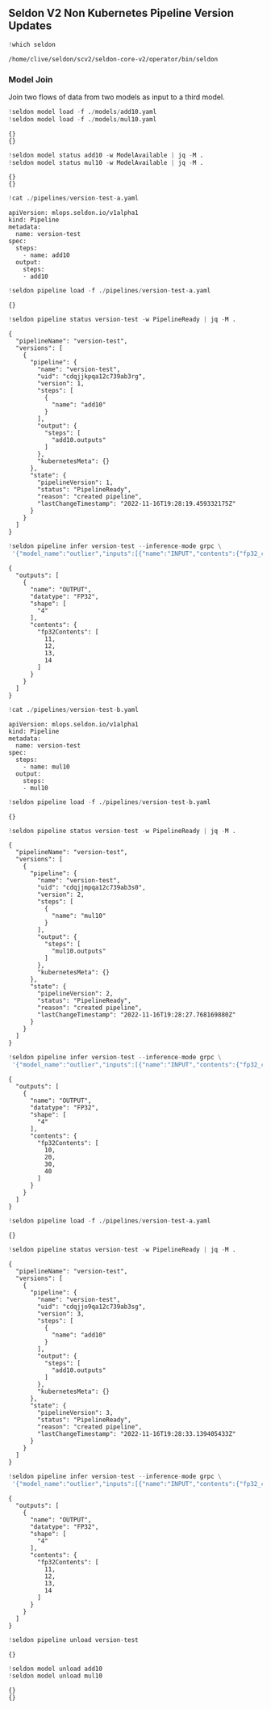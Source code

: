## Seldon V2 Non Kubernetes Pipeline Version Updates



```python
!which seldon
```

    /home/clive/seldon/scv2/seldon-core-v2/operator/bin/seldon


### Model Join

Join two flows of data from two models as input to a third model.


```python
!seldon model load -f ./models/add10.yaml 
!seldon model load -f ./models/mul10.yaml 
```

    {}
    {}



```python
!seldon model status add10 -w ModelAvailable | jq -M .
!seldon model status mul10 -w ModelAvailable | jq -M .
```

    {}
    {}



```python
!cat ./pipelines/version-test-a.yaml
```

    apiVersion: mlops.seldon.io/v1alpha1
    kind: Pipeline
    metadata:
      name: version-test
    spec:
      steps:
        - name: add10
      output:
        steps:
        - add10



```python
!seldon pipeline load -f ./pipelines/version-test-a.yaml
```

    {}



```python
!seldon pipeline status version-test -w PipelineReady | jq -M .
```

    {
      "pipelineName": "version-test",
      "versions": [
        {
          "pipeline": {
            "name": "version-test",
            "uid": "cdqjjkpqa12c739ab3rg",
            "version": 1,
            "steps": [
              {
                "name": "add10"
              }
            ],
            "output": {
              "steps": [
                "add10.outputs"
              ]
            },
            "kubernetesMeta": {}
          },
          "state": {
            "pipelineVersion": 1,
            "status": "PipelineReady",
            "reason": "created pipeline",
            "lastChangeTimestamp": "2022-11-16T19:28:19.459332175Z"
          }
        }
      ]
    }



```python
!seldon pipeline infer version-test --inference-mode grpc \
 '{"model_name":"outlier","inputs":[{"name":"INPUT","contents":{"fp32_contents":[1,2,3,4]},"datatype":"FP32","shape":[4]}]}' | jq -M .
```

    {
      "outputs": [
        {
          "name": "OUTPUT",
          "datatype": "FP32",
          "shape": [
            "4"
          ],
          "contents": {
            "fp32Contents": [
              11,
              12,
              13,
              14
            ]
          }
        }
      ]
    }



```python
!cat ./pipelines/version-test-b.yaml
```

    apiVersion: mlops.seldon.io/v1alpha1
    kind: Pipeline
    metadata:
      name: version-test
    spec:
      steps:
        - name: mul10
      output:
        steps:
        - mul10



```python
!seldon pipeline load -f ./pipelines/version-test-b.yaml
```

    {}



```python
!seldon pipeline status version-test -w PipelineReady | jq -M .
```

    {
      "pipelineName": "version-test",
      "versions": [
        {
          "pipeline": {
            "name": "version-test",
            "uid": "cdqjjmpqa12c739ab3s0",
            "version": 2,
            "steps": [
              {
                "name": "mul10"
              }
            ],
            "output": {
              "steps": [
                "mul10.outputs"
              ]
            },
            "kubernetesMeta": {}
          },
          "state": {
            "pipelineVersion": 2,
            "status": "PipelineReady",
            "reason": "created pipeline",
            "lastChangeTimestamp": "2022-11-16T19:28:27.768169880Z"
          }
        }
      ]
    }



```python
!seldon pipeline infer version-test --inference-mode grpc \
 '{"model_name":"outlier","inputs":[{"name":"INPUT","contents":{"fp32_contents":[1,2,3,4]},"datatype":"FP32","shape":[4]}]}' | jq -M .
```

    {
      "outputs": [
        {
          "name": "OUTPUT",
          "datatype": "FP32",
          "shape": [
            "4"
          ],
          "contents": {
            "fp32Contents": [
              10,
              20,
              30,
              40
            ]
          }
        }
      ]
    }



```python
!seldon pipeline load -f ./pipelines/version-test-a.yaml
```

    {}



```python
!seldon pipeline status version-test -w PipelineReady | jq -M .
```

    {
      "pipelineName": "version-test",
      "versions": [
        {
          "pipeline": {
            "name": "version-test",
            "uid": "cdqjjo9qa12c739ab3sg",
            "version": 3,
            "steps": [
              {
                "name": "add10"
              }
            ],
            "output": {
              "steps": [
                "add10.outputs"
              ]
            },
            "kubernetesMeta": {}
          },
          "state": {
            "pipelineVersion": 3,
            "status": "PipelineReady",
            "reason": "created pipeline",
            "lastChangeTimestamp": "2022-11-16T19:28:33.139405433Z"
          }
        }
      ]
    }



```python
!seldon pipeline infer version-test --inference-mode grpc \
 '{"model_name":"outlier","inputs":[{"name":"INPUT","contents":{"fp32_contents":[1,2,3,4]},"datatype":"FP32","shape":[4]}]}' | jq -M .
```

    {
      "outputs": [
        {
          "name": "OUTPUT",
          "datatype": "FP32",
          "shape": [
            "4"
          ],
          "contents": {
            "fp32Contents": [
              11,
              12,
              13,
              14
            ]
          }
        }
      ]
    }



```python
!seldon pipeline unload version-test
```

    {}



```python
!seldon model unload add10
!seldon model unload mul10
```

    {}
    {}



```python

```
